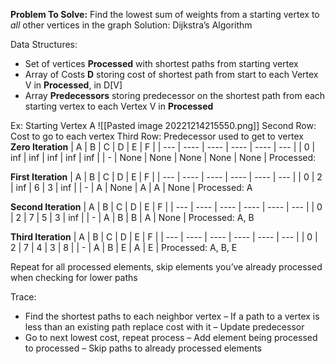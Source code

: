 **Problem To Solve:** Find the lowest sum of weights from a starting vertex to *all* other vertices in the graph
Solution: Dijkstra’s Algorithm

Data Structures:
- Set of vertices **Processed** with shortest paths from starting vertex
- Array of Costs **D** storing cost of shortest path from start to each Vertex V in **Processed**, in D[V]
- Array **Predecessors** storing predecessor on the shortest path from each starting vertex to each Vertex V in **Processed**

Ex: Starting Vertex A
![[Pasted image 20221214215550.png]]
Second Row: Cost to go to each vertex
Third Row: Predecessor used to get to vertex
**Zero Iteration**
| A   | B    | C    | D    | E    | F   |
| --- | ---- | ---- | ---- | ---- | --- |
| 0   | inf  | inf  | inf  | inf  | inf |
| -   | None | None | None | None | None    |
Processed:

**First Iteration**
| A   | B    | C    | D    | E    | F   |
| --- | ---- | ---- | ---- | ---- | --- |
| 0   | 2  | inf  | 6  | 3  | inf |
| -   | A | None | A | A | None    |
Processed: A

**Second Iteration**
| A   | B    | C    | D    | E    | F   |
| --- | ---- | ---- | ---- | ---- | --- |
| 0   | 2  | 7  | 5  | 3  | inf |
| -   | A | B | B | A | None    |
Processed: A, B

**Third Iteration**
| A   | B    | C    | D    | E    | F   |
| --- | ---- | ---- | ---- | ---- | --- |
| 0   | 2  | 7  | 4  | 3  | 8 |
| -   | A | B | E | A | E    |
Processed: A, B, E

Repeat for all processed elements, skip elements you’ve already processed when checking for lower paths

Trace:
- Find the shortest paths to each neighbor vertex
	– If a path to a vertex is less than an existing path replace cost with it
	– Update predecessor
- Go to next lowest cost, repeat process
	– Add element being processed to processed
	– Skip paths to already processed elements
